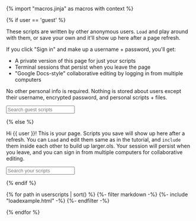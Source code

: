 {% import "macros.jinja" as macros with context %}

{% if user == 'guest' %}

These scripts are written by other anonymous users.
`Load` and play around with them, or save your own and it'll show up here after a page refresh.

If you click "Sign in" and make up a username + password, you'll get:

* A private version of this page for just your scripts
* Terminal sessions that persist when you leave the page
* "Google Docs-style" collaborative editing by logging in from multiple computers

No other personal info is required. Nothing is stored about users except their username, encrypted password, and personal scripts + files.

<input id="userscriptsearch" placeholder="Search guest scripts" id="box" type="text"/>

{% else %}

Hi {{ user }}! This is your page.
Scripts you save will show up here after a refresh.
You can `Load` and edit them same as in the tutorial,
and `include` them inside each other to build up larger.ols.
Your session will persist when you leave,
and you can sign in from multiple computers for collaborative editing.

<input id="userscriptsearch" placeholder="Search your scripts" id="box" type="text"/>

{% endif %}

<div id="userscripts">
{% for path in userscripts | sort() %}
  {%- filter markdown -%}
	{%- include "loadexample.html" -%}
  {%- endfilter -%}
	<p></p>
{% endfor %}
</div>
